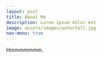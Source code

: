 ```yaml
---
layout: post
title: About Me
description: Lorem ipsum dolor est
image: assets/images/waterfall.jpg
nav-menu: true
---
```


Hmmmmmmm.
